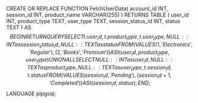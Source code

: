 CREATE OR REPLACE FUNCTION FetchUserData(
    account_id INT,
    session_id INT,
    product_name VARCHAR(255)
)
RETURNS TABLE (
    user_id INT,
    product_type TEXT,
    user_type TEXT,
    session_status_id INT,
    status TEXT
) AS $$
BEGIN
    RETURN QUERY
    SELECT 
        t.user_id, 
        t.product_type, 
        t.user_type,
        NULL::INT as session_status_id,
        NULL::TEXT as status
    FROM 
    (
        VALUES
        (1, 'Electronics', 'Regular'),
        (2, 'Books', 'Premium')
    ) AS t(user_id, product_type, user_type)
    UNION ALL
    SELECT 
        NULL::INT as user_id,
        NULL::TEXT as product_type,
        NULL::TEXT as user_type,
        t.session_id, 
        t.status
    FROM 
    (
        VALUES
        (session_id, 'Pending'),
        (session_id + 1, 'Completed')
    ) AS t(session_id, status);
END;
$$ LANGUAGE plpgsql;
